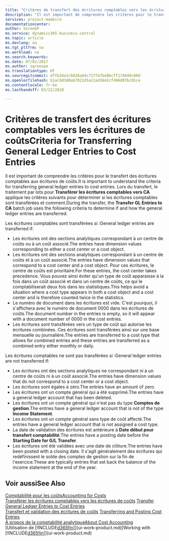 ```yaml
---
title: "Critères de transfert des écritures comptables vers les écritures de coûts | Microsoft Docs"
description: "Il est important de comprendre les critères pour le transfert des écritures comptables aux écritures de coûts. Lors du transfert, le traitement par lots pour **Transférer les écritures comptables vers CA** applique les critères suivants pour déterminer si les écritures comptables sont transférées et comment."
services: project-madeira
documentationcenter: 
author: SorenGP
ms.service: dynamics365-business-central
ms.topic: article
ms.devlang: na
ms.tgt_pltfrm: na
ms.workload: na
ms.search.keywords: 
ms.date: 07/01/2017
ms.author: sgroespe
ms.translationtype: HT
ms.sourcegitcommit: d7fb34e1c9428a64c71ff47be8bcff174649c00d
ms.openlocfilehash: b1ac9d3d0ab7022d5a11ad1642cf496d07bc81ce
ms.contentlocale: fr-be
ms.lasthandoff: 03/22/2018

---
```

# <a name="criteria-for-transferring-general-ledger-entries-to-cost-entries"></a><span data-ttu-id="4b46f-104">Critères de transfert des écritures comptables vers les écritures de coûts</span><span class="sxs-lookup"><span data-stu-id="4b46f-104">Criteria for Transferring General Ledger Entries to Cost Entries</span></span>
<span data-ttu-id="4b46f-105">Il est important de comprendre les critères pour le transfert des écritures comptables aux écritures de coûts.</span><span class="sxs-lookup"><span data-stu-id="4b46f-105">It is important to understand the criteria for transferring general ledger entries to cost entries.</span></span> <span data-ttu-id="4b46f-106">Lors du transfert, le traitement par lots pour **Transférer les écritures comptables vers CA** applique les critères suivants pour déterminer si les écritures comptables sont transférées et comment.</span><span class="sxs-lookup"><span data-stu-id="4b46f-106">During the transfer, the **Transfer GL Entries to CA** batch job uses the following criteria to determine if and how the general ledger entries are transferred.</span></span>  

<span data-ttu-id="4b46f-107">Les écritures comptables sont transférées si :</span><span class="sxs-lookup"><span data-stu-id="4b46f-107">General ledger entries are transferred if:</span></span>  

-   <span data-ttu-id="4b46f-108">Les écritures ont des sections analytiques correspondant à un centre de coûts ou à un coût associé.</span><span class="sxs-lookup"><span data-stu-id="4b46f-108">The entries have dimension values corresponding to either a cost center or a cost object.</span></span>  
-   <span data-ttu-id="4b46f-109">Les écritures ont des sections analytiques correspondant à un centre de coûts et à un coût associé.</span><span class="sxs-lookup"><span data-stu-id="4b46f-109">The entries have dimension values that correspond to a cost center and a cost object.</span></span> <span data-ttu-id="4b46f-110">Pour ces écritures, le centre de coûts est prioritaire.</span><span class="sxs-lookup"><span data-stu-id="4b46f-110">For these entries, the cost center takes precedence.</span></span> <span data-ttu-id="4b46f-111">Vous pouvez ainsi éviter qu'un type de coût apparaisse à la fois dans un coût associé et dans un centre de coûts, ce qui le comptabiliserait deux fois dans les statistiques.</span><span class="sxs-lookup"><span data-stu-id="4b46f-111">This helps avoid a situation where a cost type appears in both a cost object and a cost center and is therefore counted twice in the statistics.</span></span>  
-   <span data-ttu-id="4b46f-112">Le numéro de document dans les écritures est vide. C'est pourquoi, il s'affichera avec le numéro de document 0000 dans les écritures de coûts.</span><span class="sxs-lookup"><span data-stu-id="4b46f-112">The document number in the entries is empty, so it will appear with a document number of 0000 in the cost entries.</span></span>  
-   <span data-ttu-id="4b46f-113">Les écritures sont transférées vers un type de coût qui autorise les écritures combinées. Ces écritures sont transférées ainsi sur une base mensuelle ou journalière.</span><span class="sxs-lookup"><span data-stu-id="4b46f-113">The entries are transferred to a cost type that allows for combined entries and these entries are transferred as a combined entry either monthly or daily.</span></span>  

<span data-ttu-id="4b46f-114">Les écritures comptables ne sont pas transférées si :</span><span class="sxs-lookup"><span data-stu-id="4b46f-114">General ledger entries are not transferred if:</span></span>  

-   <span data-ttu-id="4b46f-115">Les écritures ont des sections analytiques ne correspondant ni à un centre de coûts ni à un coût associé.</span><span class="sxs-lookup"><span data-stu-id="4b46f-115">The entries have dimension values that do not correspond to a cost center or a cost object.</span></span>  
-   <span data-ttu-id="4b46f-116">Les écritures sont égales à zéro.</span><span class="sxs-lookup"><span data-stu-id="4b46f-116">The entries have an amount of zero.</span></span>  
-   <span data-ttu-id="4b46f-117">Les écritures ont un compte général qui a été supprimé.</span><span class="sxs-lookup"><span data-stu-id="4b46f-117">The entries have a general ledger account that has been deleted.</span></span>  
-   <span data-ttu-id="4b46f-118">Les écritures ont un compte général qui n'est pas du type **Comptes de gestion**.</span><span class="sxs-lookup"><span data-stu-id="4b46f-118">The entries have a general ledger account that is not of the type **Income Statement**.</span></span>  
-   <span data-ttu-id="4b46f-119">Les écritures ont un compte général sans type de coût affecté.</span><span class="sxs-lookup"><span data-stu-id="4b46f-119">The entries have a general ledger account that is not assigned a cost type.</span></span>  
-   <span data-ttu-id="4b46f-120">La date de validation des écritures est antérieure à **Date début pour transfert comptabilité**.</span><span class="sxs-lookup"><span data-stu-id="4b46f-120">The entries have a posting date before the **Starting Date for G/L Transfer**.</span></span>  
-   <span data-ttu-id="4b46f-121">Les écritures ont été validées avec une date de clôture.</span><span class="sxs-lookup"><span data-stu-id="4b46f-121">The entries have been posted with a closing date.</span></span> <span data-ttu-id="4b46f-122">Il s'agit généralement des écritures qui redéfinissent le solde des comptes de gestion sur la fin de l'exercice.</span><span class="sxs-lookup"><span data-stu-id="4b46f-122">These are typically entries that set back the balance of the income statement at the end of the year.</span></span>  

## <a name="see-also"></a><span data-ttu-id="4b46f-123">Voir aussi</span><span class="sxs-lookup"><span data-stu-id="4b46f-123">See Also</span></span>  
[<span data-ttu-id="4b46f-124">Comptabilité pour les coûts</span><span class="sxs-lookup"><span data-stu-id="4b46f-124">Accounting for Costs</span></span>](finance-manage-cost-accounting.md)  
 <span data-ttu-id="4b46f-125">[Transférer les écritures comptables vers les écritures de coûts](finance-how-to-transfer-general-ledger-entries-to-cost-entries.md) </span><span class="sxs-lookup"><span data-stu-id="4b46f-125">[Transfer General Ledger Entries to Cost Entries](finance-how-to-transfer-general-ledger-entries-to-cost-entries.md) </span></span>  
 <span data-ttu-id="4b46f-126">[Transfert et validation des écritures de coûts](finance-transfer-and-post-cost-entries.md) </span><span class="sxs-lookup"><span data-stu-id="4b46f-126">[Transferring and Posting Cost Entries](finance-transfer-and-post-cost-entries.md) </span></span>  
 [<span data-ttu-id="4b46f-127">À propos de la comptabilité analytique</span><span class="sxs-lookup"><span data-stu-id="4b46f-127">About Cost Accounting</span></span>](finance-about-cost-accounting.md)  
 <span data-ttu-id="4b46f-128">[Utilisation de [!INCLUDE[d365fin](includes/d365fin_md.md)]](ui-work-product.md)</span><span class="sxs-lookup"><span data-stu-id="4b46f-128">[Working with [!INCLUDE[d365fin](includes/d365fin_md.md)]](ui-work-product.md)</span></span>

